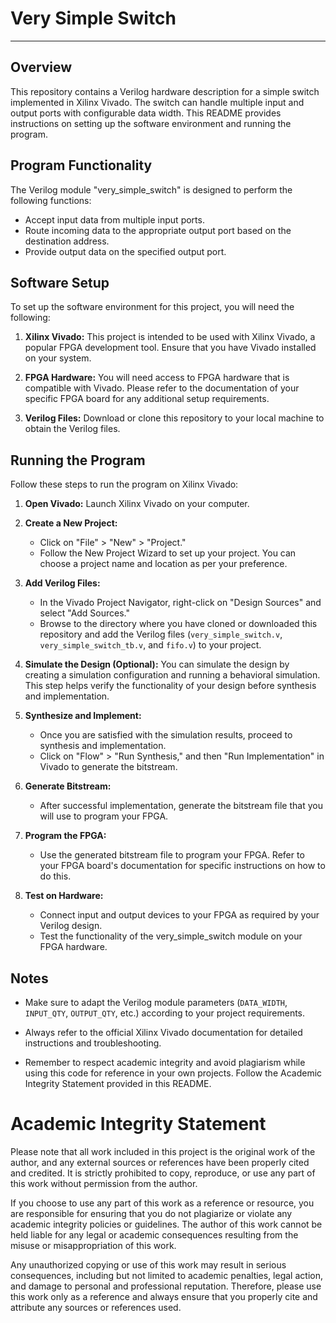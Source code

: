 
# Very Simple Switch

---

## Overview

This repository contains a Verilog hardware description for a simple switch implemented in Xilinx Vivado. The switch can handle multiple input and output ports with configurable data width. This README provides instructions on setting up the software environment and running the program.

## Program Functionality

The Verilog module "very_simple_switch" is designed to perform the following functions:
- Accept input data from multiple input ports.
- Route incoming data to the appropriate output port based on the destination address.
- Provide output data on the specified output port.

## Software Setup

To set up the software environment for this project, you will need the following:

1. **Xilinx Vivado:** This project is intended to be used with Xilinx Vivado, a popular FPGA development tool. Ensure that you have Vivado installed on your system.

2. **FPGA Hardware:** You will need access to FPGA hardware that is compatible with Vivado. Please refer to the documentation of your specific FPGA board for any additional setup requirements.

3. **Verilog Files:** Download or clone this repository to your local machine to obtain the Verilog files.

## Running the Program

Follow these steps to run the program on Xilinx Vivado:

1. **Open Vivado:** Launch Xilinx Vivado on your computer.

2. **Create a New Project:**
   - Click on "File" > "New" > "Project."
   - Follow the New Project Wizard to set up your project. You can choose a project name and location as per your preference.

3. **Add Verilog Files:**
   - In the Vivado Project Navigator, right-click on "Design Sources" and select "Add Sources."
   - Browse to the directory where you have cloned or downloaded this repository and add the Verilog files (`very_simple_switch.v`, `very_simple_switch_tb.v`, and `fifo.v`) to your project.

4. **Simulate the Design (Optional):** You can simulate the design by creating a simulation configuration and running a behavioral simulation. This step helps verify the functionality of your design before synthesis and implementation.

5. **Synthesize and Implement:**
   - Once you are satisfied with the simulation results, proceed to synthesis and implementation.
   - Click on "Flow" > "Run Synthesis," and then "Run Implementation" in Vivado to generate the bitstream.

6. **Generate Bitstream:**
   - After successful implementation, generate the bitstream file that you will use to program your FPGA.

7. **Program the FPGA:**
   - Use the generated bitstream file to program your FPGA. Refer to your FPGA board's documentation for specific instructions on how to do this.

8. **Test on Hardware:**
   - Connect input and output devices to your FPGA as required by your Verilog design.
   - Test the functionality of the very_simple_switch module on your FPGA hardware.

## Notes

- Make sure to adapt the Verilog module parameters (`DATA_WIDTH`, `INPUT_QTY`, `OUTPUT_QTY`, etc.) according to your project requirements.

- Always refer to the official Xilinx Vivado documentation for detailed instructions and troubleshooting.

- Remember to respect academic integrity and avoid plagiarism while using this code for reference in your own projects. Follow the Academic Integrity Statement provided in this README.


# Academic Integrity Statement

Please note that all work included in this project is the original work of the author, and any external sources or references have been properly cited and credited. It is strictly prohibited to copy, reproduce, or use any part of this work without permission from the author.

If you choose to use any part of this work as a reference or resource, you are responsible for ensuring that you do not plagiarize or violate any academic integrity policies or guidelines. The author of this work cannot be held liable for any legal or academic consequences resulting from the misuse or misappropriation of this work.

Any unauthorized copying or use of this work may result in serious consequences, including but not limited to academic penalties, legal action, and damage to personal and professional reputation. Therefore, please use this work only as a reference and always ensure that you properly cite and attribute any sources or references used.
